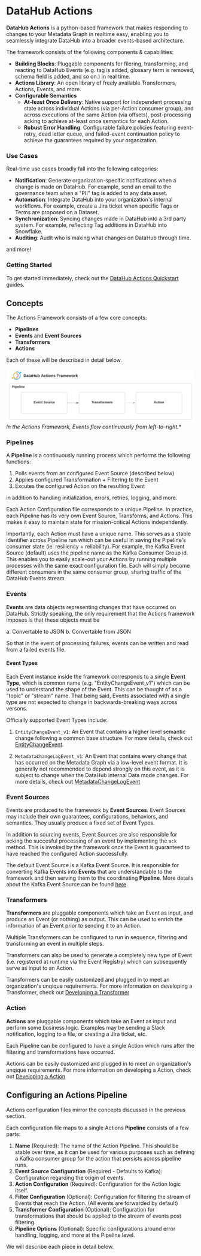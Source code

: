 # DataHub Actions

**DataHub Actions** is a python-based framework that makes responding to changes to your Metadata Graph in
realtime easy, enabling you to seamlessly integrate DataHub into a broader events-based architecture.

The framework consists of the following components & capabilities: 

- **Building Blocks**: Pluggable components for filering, transforming, and reacting to DataHub Events (e.g. tag is added, glossary term is removed, schema field is added, and so on.) in real time.
- **Actions Library**: An open library of freely available Transformers, Actions, Events, and more.
- **Configurable Semantics** 
    - **At-least Once Delivery**: Native support for independent processing state across individual Actions (via per-Action consumer group),
      and across executions of the same Action (via offsets), post-processing acking to achieve at-least once semantics for each Action.
    - **Robust Error Handling**: Configurable failure policies featuring event-retry, dead letter queue, and failed-event continuation policy
      to achieve the guarantees required by your organization.
  

### Use Cases

Real-time use cases broadly fall into the following categories:

- **Notification**: Generate organization-specific notifications when a change is made on DataHub. For example, send an email to the governance team when a "PII" tag is added to any data asset.
- **Automation**: Integrate DataHub into your organization's internal workflows. For example, create a Jira ticket when specific Tags or Terms are proposed on a Dataset.
- **Synchronization**: Syncing changes made in DataHub into a 3rd party system. For example, reflecting Tag additions in DataHub into Snowflake.
- **Auditing**: Audit who is making what changes on DataHub through time. 

and more!

### Getting Started

To get started immediately, check out the [DataHub Actions Quickstart](./quickstart.md) guides. 

## Concepts

The Actions Framework consists of a few core concepts:

- **Pipelines**
- **Events** and **Event Sources**
- **Transformers**
- **Actions**

Each of these will be described in detail below.

![](./imgs/actions.png)
*In the Actions Framework, Events flow continuously from left-to-right.** 

### Pipelines

A **Pipeline** is a continuously running process which performs the following functions:

1. Polls events from an configured Event Source (described below)
2. Applies configured Transformation + Filtering to the Event 
3. Excutes the configured Action on the resulting Event

in addition to handling initialization, errors, retries, logging, and more. 

Each Action Configuration file corresponds to a unique Pipeline. In practice,
each Pipeline has its very own Event Source, Transforms, and Actions. This makes it easy to maintain state for mission-critical Actions independently. 

Importantly, each Action must have a unique name. This serves as a stable identifier across Pipeline run which can be useful in saving the Pipeline's consumer state (ie. resiliency + reliability). For example, the Kafka Event Source (default) uses the pipeline name as the Kafka Consumer Group id. This enables you to easily scale-out your Actions by running multiple processes with the same exact configuration file. Each will simply become different consumers in the same consumer group, sharing traffic of the DataHub Events stream.

### Events

**Events** are data objects representing changes that have occurred on DataHub. Strictly speaking, the only requirement that the Actions framework imposes is that these objects must be 

a. Convertable to JSON
b. Convertable from JSON

So that in the event of processing failures, events can be written and read from a failed events file. 


#### Event Types

Each Event instance inside the framework corresponds to a single **Event Type**, which is common name (e.g. "EntityChangeEvent_v1") which can be used to understand the shape of the Event. This can be thought of as a "topic" or "stream" name. That being said, Events associated with a single type are not expected to change in backwards-breaking ways across versons.

Officially supported Event Types include:

1. `EntityChangeEvent_v1`: An Event that contains a higher level semantic change following a common base structure. For more details, check out [EntityChangeEvent](TODO). 

2. `MetadataChangeLogEvent_v1`: An Event that contains every change that has occurred on the Metadata Graph via a low-level event format. It is generally not recommended to depend strongly on this event, as it is subject to change when the DataHub internal Data mode changes. For more details, check out [MetadataChangeLogEvent]() 


### Event Sources

Events are produced to the framework by **Event Sources**. Event Sources may include their own guarantees, configurations, behaviors, and semantics. They usually produce a fixed set of Event Types. 

In addition to sourcing events, Event Sources are also responsible for acking the succesful processing of an event by implementing the `ack` method. This is invoked by the framework once the Event is guaranteed to have reached the configured Action successfully. 

The default Event Source is a Kafka Event Source. It is responsible for converting Kafka Events into **Events** that are understandable to the framework and then serving them to the coordinating **Pipeline**. More details about the Kafka Event Source can be found [here](TODO). 


### Transformers

**Transformers** are pluggable components which take an Event as input, and produce an Event (or nothing) as output. This can be used to enrich the information of an Event prior to sending it to an Action. 

Multiple Transformers can be configured to run in sequence, filtering and transforming an event in multiple steps.

Transformers can also be used to generate a completely new type of Event (i.e. registered at runtime via the Event Registry) which can subsequently serve as input to an Action. 

Transformers can be easily customized and plugged in to meet an organization's unqique requirements. For more information on developing a Transformer, check out [Developing a Transformer]('./guides/developing-a-transformer.md)


### Action

**Actions** are pluggable components which take an Event as input and perform some business logic. Examples may be sending a Slack notification, logging to a file,
or creating a Jira ticket, etc. 

Each Pipeline can be configured to have a single Action which runs after the filtering and transformations have occurred. 

Actions can be easily customized and plugged in to meet an organization's unqique requirements. For more information on developing a Action, check out [Developing a Action]('./guides/developing-an-action.md)


## Configuring an Actions Pipeline

Actions configuration files mirror the concepts discussed in the previous section.

Each configuration file maps to a single Actions **Pipeline** consists of a few parts:

1. **Name** (Required): The name of the Action Pipeline. This should be stable over time, as it can be used for various purposes
   such as defining a Kafka consumer group for the action that persists across pipeline runs. 
2. **Event Source Configuration** (Required - Defaults to Kafka): Configuration regarding the origin of events.
3. **Action Configuration** (Required): Configuration for the Action logic itself.
4. **Filter Configuration** (Optional): Configuration for filtering the stream of Events that reach the Action. (All events are forwarded by default)
5. **Transformer Configuration** (Optional): Configuration for transformations that should be applied to the stream of events post filtering.
6. **Pipeline Options** (Optional): Specific configurations around error handling, logging, and more at the Pipeline level.

We will describe each piece in detail below. 

